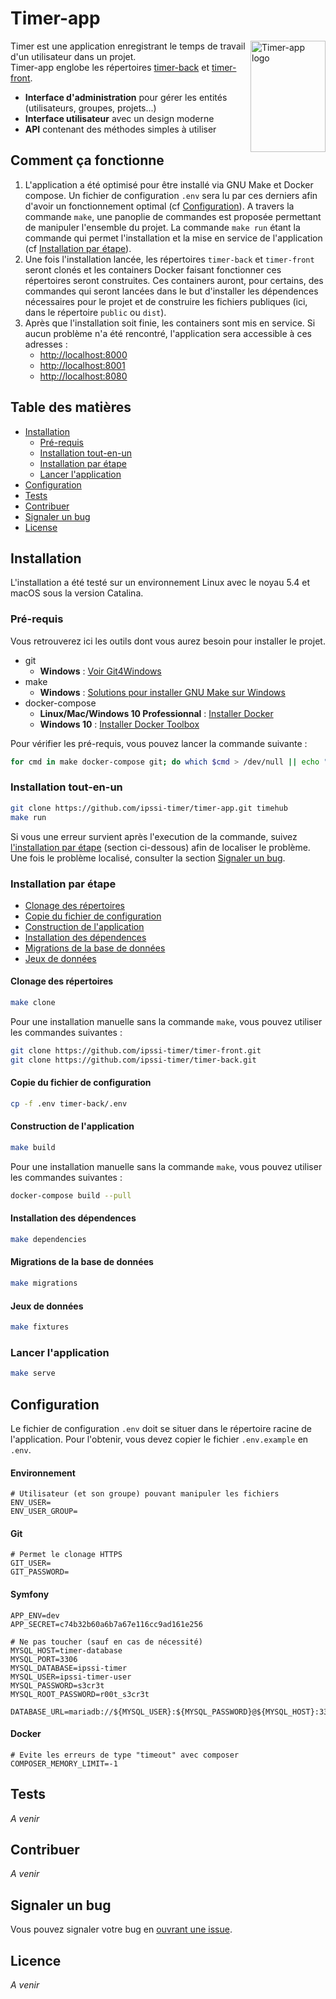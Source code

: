 


# Timer-app  

<img src="http://lorempixel.com/615/913/" align="right"
     alt="Timer-app logo" width="120" height="178">  

Timer est une application enregistrant le temps de travail d'un utilisateur dans un projet.   
Timer-app englobe les répertoires [timer-back]() et [timer-front]().  
  
* **Interface d'administration** pour gérer les entités (utilisateurs, groupes, projets...)  
* **Interface utilisateur** avec un design moderne  
* **API** contenant des méthodes simples à utiliser  
  
  
## Comment ça fonctionne  
  
1. L'application a été optimisé pour être installé via GNU Make et Docker compose. Un fichier de configuration `.env` sera lu par ces derniers afin d'avoir un fonctionnement optimal (cf [Configuration](#Configuration)). A travers la commande `make`, une panoplie de commandes est proposée permettant de manipuler l'ensemble du projet. La commande `make run` étant la commande qui permet l'installation et la mise en service de l'application (cf [Installation par étape](#Installation-par-étape)).
2. Une fois l'installation lancée, les répertoires `timer-back` et `timer-front` seront clonés et les containers  Docker faisant fonctionner ces répertoires seront construites. Ces containers auront, pour certains, des commandes qui seront lancées dans le but d'installer les dépendences nécessaires pour le projet et de construire les fichiers publiques (ici, dans le répertoire `public` ou `dist`).
3. Après que l'installation soit finie, les containers sont mis en service. Si aucun problème n'a été rencontré, l'application sera accessible à ces adresses :
	- [http://localhost:8000](http://localhost:8000)
	- [http://localhost:8001](http://localhost:8001)
	- [http://localhost:8080](http://localhost:8080)

## Table des matières
 
- [Installation](#Installation)
    - [Pré-requis](#Pré-requis)
    - [Installation tout-en-un](#Installation-tout-en-un)
    - [Installation par étape](#Installation-par-étape)
    - [Lancer l'application](#Lancer-lapplication)
- [Configuration](#Configuration)
- [Tests](#Tests)
- [Contribuer](#Contribuer)
- [Signaler un bug](#Signaler-un-bug)
- [License](#License)


## Installation

L'installation a été testé sur un environnement Linux avec le noyau 5.4 et macOS sous la version Catalina. 

### Pré-requis

Vous retrouverez ici les outils dont vous aurez besoin pour installer le projet.

* git
    * __Windows__ : [Voir Git4Windows](https://gitforwindows.org/)
* make
    * __Windows__ : [Solutions pour installer GNU Make sur Windows](https://stackoverflow.com/a/32127632)
* docker-compose
    * __Linux/Mac/Windows 10 Professionnal__ : [Installer Docker](https://www.docker.com/get-started)
    * __Windows 10__ : [Installer Docker Toolbox](https://github.com/docker/toolbox/releases)
    
Pour vérifier les pré-requis, vous pouvez lancer la commande suivante :
```bash
for cmd in make docker-compose git; do which $cmd > /dev/null || echo "Veuillez installer $cmd"; done
```

### Installation tout-en-un

```bash
git clone https://github.com/ipssi-timer/timer-app.git timehub
make run
```

Si vous une erreur survient après l'execution de la commande, suivez [l'installation par étape](#Installation-par-étape) (section ci-dessous) afin de localiser le problème. Une fois le problème localisé, consulter la section [Signaler un bug](#signaler-un-bug).


### Installation par étape

* [Clonage des répertoires](#Clonage-des-repertoires)
* [Copie du fichier de configuration](#Copie-du-fichier-de-configuration)
* [Construction de l'application](#Construction-de-lapplication)
* [Installation des dépendences](#Installation-des-dépendences)
* [Migrations de la base de données](#Migrations-de-la-base-de-données)
* [Jeux de données](#Jeux-de-données)

#### Clonage des répertoires

```bash
make clone
```

Pour une installation manuelle sans la commande `make`, vous pouvez utiliser les commandes suivantes :


```bash
git clone https://github.com/ipssi-timer/timer-front.git
git clone https://github.com/ipssi-timer/timer-back.git
```

#### Copie du fichier de configuration

```bash
cp -f .env timer-back/.env
```

#### Construction de l'application

```bash
make build
```

Pour une installation manuelle sans la commande `make`, vous pouvez utiliser les commandes suivantes :


```bash
docker-compose build --pull
```

#### Installation des dépendences

```bash
make dependencies
```

#### Migrations de la base de données

```bash
make migrations
```

#### Jeux de données

```bash
make fixtures
```

### Lancer l'application

```bash
make serve
```

## Configuration

Le fichier de configuration `.env` doit se situer dans le répertoire racine de l'application. Pour l'obtenir, vous devez copier le fichier `.env.example` en `.env`.

#### Environnement 

```
# Utilisateur (et son groupe) pouvant manipuler les fichiers
ENV_USER=
ENV_USER_GROUP=
```

#### Git

```
# Permet le clonage HTTPS
GIT_USER=
GIT_PASSWORD=
```

#### Symfony

```
APP_ENV=dev
APP_SECRET=c74b32b60a6b7a67e116cc9ad161e256

# Ne pas toucher (sauf en cas de nécessité)
MYSQL_HOST=timer-database
MYSQL_PORT=3306
MYSQL_DATABASE=ipssi-timer
MYSQL_USER=ipssi-timer-user
MYSQL_PASSWORD=s3cr3t
MYSQL_ROOT_PASSWORD=r00t_s3cr3t

DATABASE_URL=mariadb://${MYSQL_USER}:${MYSQL_PASSWORD}@${MYSQL_HOST}:3306/${MYSQL_DATABASE}
```

#### Docker

```
# Evite les erreurs de type "timeout" avec composer
COMPOSER_MEMORY_LIMIT=-1
```

## Tests

*A venir*

## Contribuer

*A venir*

## Signaler un bug

Vous pouvez signaler votre bug en [ouvrant une issue]().

## Licence

*A venir*
